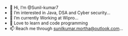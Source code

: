 - 👋 Hi, I’m @Sunil-kumar7
- 👀 I’m interested in Java, DSA and Cyber security...
- 🌱 I’m currently Working at Wipro...
- 💞️ Love to learn and code programming
- 📫 Reach me through sunilkumar.mortha@outlook.com...

<!---
Sunil-kumar7/Sunil-kumar7 is a ✨ special ✨ repository because its `README.md` (this file) appears on your GitHub profile.
You can click the Preview link to take a look at your changes.
--->
